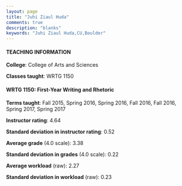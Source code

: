 ```yaml
---
layout: page
title: "Juhi Ziaul Huda" 
comments: true
description: "blanks"
keywords: "Juhi Ziaul Huda,CU,Boulder"
---
```

<head>
<script src="https://ajax.googleapis.com/ajax/libs/jquery/2.1.3/jquery.min.js"></script>
<script src="https://dl.dropboxusercontent.com/s/pc42nxpaw1ea4o9/highcharts.js?dl=0"></script>
<!-- <script src="../assets/js/highcharts.js"></script> -->
<style type="text/css">@font-face {
	font-family: "Bebas Neue";
	src: url(https://www.filehosting.org/file/details/544349/BebasNeue Regular.otf) format("opentype");
	}
	h1.Bebas { 
		font-family: "Bebas Neue", Verdana, Tahoma;
	}
</style>
</head>
	   
#### TEACHING INFORMATION

**College**: College of Arts and Sciences

**Classes taught**: WRTG 1150

#### WRTG 1150: First-Year Writing and Rhetoric

**Terms taught**: Fall 2015, Spring 2016, Spring 2016, Fall 2016, Fall 2016, Spring 2017, Spring 2017

**Instructor rating**: 4.64

**Standard deviation in instructor rating**: 0.52

**Average grade** (4.0 scale): 3.38

**Standard deviation in grades** (4.0 scale): 0.22

**Average workload** (raw): 2.27

**Standard deviation in workload** (raw): 0.23

